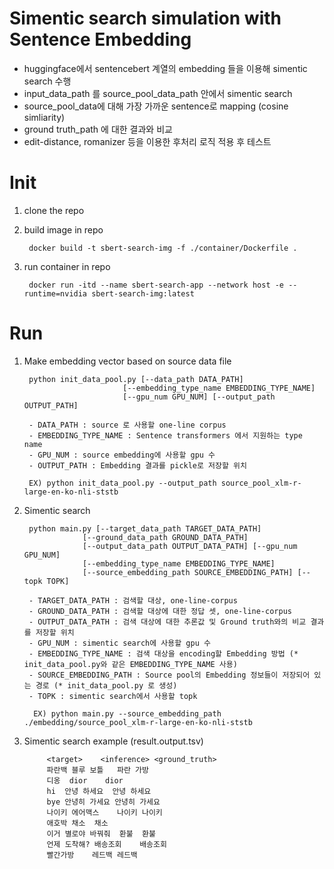 # Simentic search simulation with Sentence Embedding

- huggingface에서 sentencebert 계열의 embedding 들을 이용해 simentic search 수행
- input_data_path 를 source_pool_data_path 안에서 simentic search 
- source_pool_data에 대해 가장 가까운 sentence로 mapping (cosine simliarity)
- ground truth_path 에 대한 결과와 비교
- edit-distance, romanizer 등을 이용한 후처리 로직 적용 후 테스트

# Init 

1. clone the repo
2. build image in repo
        
        docker build -t sbert-search-img -f ./container/Dockerfile .

3. run container in repo
        
        docker run -itd --name sbert-search-app --network host -e --runtime=nvidia sbert-search-img:latest


# Run 

1. Make embedding vector based on source data file

        python init_data_pool.py [--data_path DATA_PATH]
                             [--embedding_type_name EMBEDDING_TYPE_NAME]
                             [--gpu_num GPU_NUM] [--output_path OUTPUT_PATH]
    
        - DATA_PATH : source 로 사용할 one-line corpus
        - EMBEDDING_TYPE_NAME : Sentence transformers 에서 지원하는 type name
        - GPU_NUM : source embedding에 사용할 gpu 수
        - OUTPUT_PATH : Embedding 결과를 pickle로 저장할 위치 

        EX) python init_data_pool.py --output_path source_pool_xlm-r-large-en-ko-nli-ststb

2. Simentic search  

        python main.py [--target_data_path TARGET_DATA_PATH]
                    [--ground_data_path GROUND_DATA_PATH]
                    [--output_data_path OUTPUT_DATA_PATH] [--gpu_num GPU_NUM]
                    [--embedding_type_name EMBEDDING_TYPE_NAME]
                    [--source_embedding_path SOURCE_EMBEDDING_PATH] [--topk TOPK]

        - TARGET_DATA_PATH : 검색할 대상, one-line-corpus
        - GROUND_DATA_PATH : 검색할 대상에 대한 정답 셋, one-line-corpus
        - OUTPUT_DATA_PATH : 검색 대상에 대한 추론값 및 Ground truth와의 비교 결과를 저장할 위치 
        - GPU_NUM : simentic search에 사용할 gpu 수
        - EMBEDDING_TYPE_NAME : 검색 대상을 encoding할 Embedding 방법 (* init_data_pool.py와 같은 EMBEDDING_TYPE_NAME 사용)
        - SOURCE_EMBEDDING_PATH : Source pool의 Embedding 정보들이 저장되어 있는 경로 (* init_data_pool.py 로 생성)
        - TOPK : simentic search에서 사용할 topk 

         EX) python main.py --source_embedding_path ./embedding/source_pool_xlm-r-large-en-ko-nli-ststb

3. Simentic search example (result.output.tsv)


            <target>	<inference>	<ground_truth>
            파란백	블루 보틀	파란 가방
            디옹	dior	dior
            hi	안녕 하세요	안녕 하세요
            bye	안녕히 가세요	안녕히 가세요
            나이키 에어맥스	나이키	나이키
            애호박	채소	채소
            이거 별로야 바꿔줘	환불	환불
            언제 도착해?	배송조회	배송조회
            빨간가방	레드백	레드백

